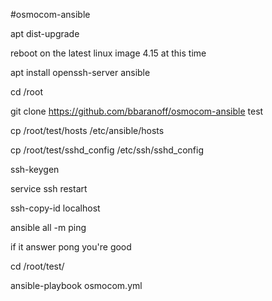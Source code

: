 #osmocom-ansible

apt dist-upgrade

reboot on the latest linux image 4.15 at this time

apt install openssh-server ansible

cd /root

git clone https://github.com/bbaranoff/osmocom-ansible test

cp /root/test/hosts /etc/ansible/hosts

cp /root/test/sshd_config /etc/ssh/sshd_config

ssh-keygen

service ssh restart

ssh-copy-id localhost

ansible all -m ping

if it answer pong you're good

cd /root/test/

ansible-playbook osmocom.yml
